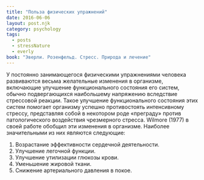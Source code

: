 ```yaml
---
title: "Польза физических упражнений"
date: 2016-06-06
layout: post.njk
category: psychology
tags:
  - posts
  - stressNature
  - everly
book: "Эверли. Розенфельд. Стресс. Природа и лечение"
---
```


У постоянно занимающегося физическими упражнениями человека развиваются весьма желательные изменения в организме, включающие улучшение функционального состояния его систем, обычно подвергающихся наибольшему напряжению вследствие стрессовой реакции. Такое улучшение функционального состояния этих систем помогает организму успешно противостоять интенсивному стрессу, представляя собой в некотором роде «преграду» против патологического воздействия чрезмерного стресса. Wilmore (1977) в своей работе обобщил эти изменения в организме. Наиболее значительными из них являются следующие:

1. Возрастание эффективности сердечной деятельности.
2. Улучшение легочной функции.
3. Улучшение утилизации глюкозы крови.
4. Уменьшение жировой ткани.
5. Снижение артериального давления в покое.
